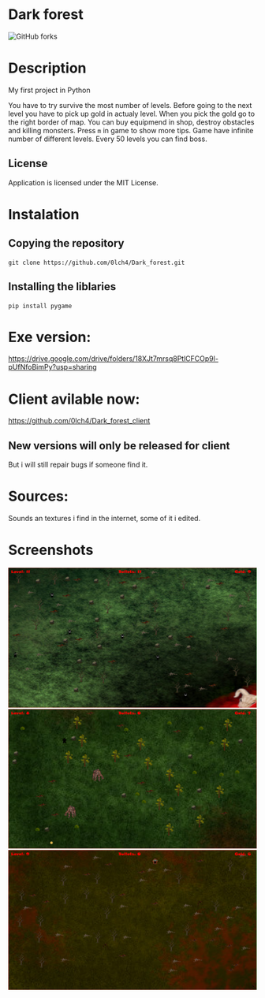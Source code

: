 # Dark forest
![GitHub forks](https://img.shields.io/badge/Version-1.6.0-red)

# Description
My first project in Python

You have to try survive the most number of levels. Before going to the next level you have to pick up gold in actualy level. When you pick the gold go to the right border of map. You can buy equipmend in shop, destroy obstacles and killing monsters. Press `m` in game to show more tips. Game have infinite number of different levels. Every 50 levels you can find boss.

## License
Application is licensed under the MIT License.

# Instalation

## Copying the repository

```
git clone https://github.com/0lch4/Dark_forest.git
```

## Installing the liblaries

```
pip install pygame
```

# Exe version:
https://drive.google.com/drive/folders/18XJt7mrsq8PtlCFCOp9l-pUfNfoBimPy?usp=sharing

# Client avilable now:
https://github.com/0lch4/Dark_forest_client

## New versions will only be released for client
But i will still repair bugs if someone find it.

# Sources:
Sounds an textures i find in the internet, some of it i edited.

# Screenshots

![screen1](screenshots/dark_forest_screen1.png)
![screen2](screenshots/dark_forest_screen2.png)
![screen3](screenshots/dark_forest_screen3.png)
